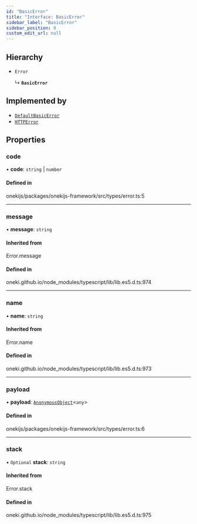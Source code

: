 ```yaml
---
id: "BasicError"
title: "Interface: BasicError"
sidebar_label: "BasicError"
sidebar_position: 0
custom_edit_url: null
---
```


## Hierarchy

- `Error`

  ↳ **`BasicError`**

## Implemented by

- [`DefaultBasicError`](../classes/DefaultBasicError.md)
- [`HTTPError`](../classes/HTTPError.md)

## Properties

### code

• **code**: `string` \| `number`

#### Defined in

onekijs/packages/onekijs-framework/src/types/error.ts:5

___

### message

• **message**: `string`

#### Inherited from

Error.message

#### Defined in

oneki.github.io/node_modules/typescript/lib/lib.es5.d.ts:974

___

### name

• **name**: `string`

#### Inherited from

Error.name

#### Defined in

oneki.github.io/node_modules/typescript/lib/lib.es5.d.ts:973

___

### payload

• **payload**: [`AnonymousObject`](AnonymousObject.md)<`any`\>

#### Defined in

onekijs/packages/onekijs-framework/src/types/error.ts:6

___

### stack

• `Optional` **stack**: `string`

#### Inherited from

Error.stack

#### Defined in

oneki.github.io/node_modules/typescript/lib/lib.es5.d.ts:975
